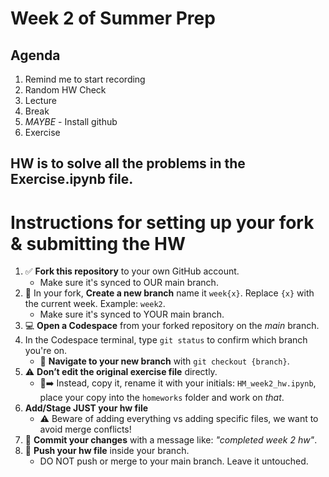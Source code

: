 # Week 2 of Summer Prep

## Agenda
1. Remind me to start recording
2. Random HW Check
3. Lecture
4. Break
5. *MAYBE* - Install github
6. Exercise 

## HW is to solve all the problems in the Exercise.ipynb file.

# Instructions for setting up your fork & submitting the HW

1. ✅ **Fork this repository** to your own GitHub account.
    * Make sure it's synced to OUR main branch.
3. 🌿 In your fork, **Create a new branch** name it `week{x}`. Replace `{x}` with the current week. Example: `week2`.
   * Make sure it's synced to YOUR main branch.
4. 💻 **Open a Codespace** from your forked repository on the *main* branch.
5. In the Codespace terminal, type `git status` to confirm which branch you're on.
    * 🔀 **Navigate to your new branch** with `git checkout {branch}`.
6. ⚠️ **Don’t edit the original exercise file** directly.  
    * 📄➡️ Instead, copy it, rename it with your initials: `HM_week2_hw.ipynb`, place your copy into the `homeworks` folder and work on *that*.
7. **Add/Stage JUST your hw file**
    * ⚠️ Beware of adding everything vs adding specific files, we want to avoid merge conflicts!
8. 📝 **Commit your changes** with a message like: *"completed week 2 hw"*.
9. 🚀 **Push your hw file** inside your branch.
    * DO NOT push or merge to your main branch. Leave it untouched. 
